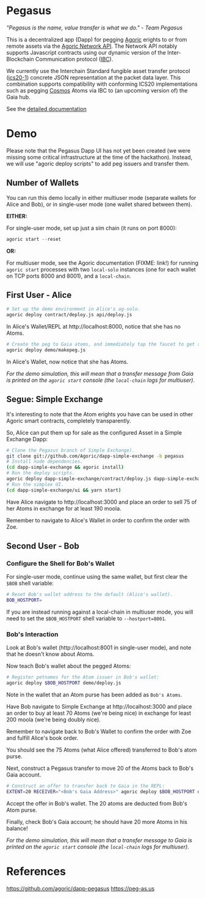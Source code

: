 # Pegasus

*"Pegasus is the name, value transfer is what we do." - Team Pegasus*

This is a decentralized app (Dapp) for pegging [Agoric](https://agoric.com) erights to or from remote assets via the [Agoric Network API](https://github.com/Agoric/agoric-sdk/blob/master/packages/SwingSet/docs/networking.md).  The Network API notably supports Javascript contracts using our dynamic version of the Inter-Blockchain Communication protocol ([IBC](https://cosmos.network/ibc)).

We currently use the Interchain Standard fungible asset transfer protocol ([ics20-1](https://github.com/cosmos/ics/tree/master/spec/ics-020-fungible-token-transfer)) concrete JSON representation at the packet data layer.  This combination supports compatibility with conforming ICS20 implementations such as pegging [Cosmos](https://cosmos.network) Atoms via IBC to (an upcoming version of) the Gaia hub.

See the [detailed documentation](https://docs.google.com/document/d/1m62GfGBxt0RhLx0x9qZJ907uEUsXYY4BRu-JsPhZ620/edit)

# Demo

Please note that the Pegasus Dapp UI has not yet been created (we were 
missing some critical infrastructure at the time of the hackathon).
Instead, we will use "agoric deploy scripts" to add peg issuers and transfer
them.

## Number of Wallets

You can run this demo locally in either multiuser mode (separate wallets for Alice and Bob), or in single-user mode (one wallet shared between them).

**EITHER:**

For single-user mode, set up just a sim chain (it runs on port 8000):
```js
agoric start --reset
```

**OR:**

For multiuser mode, see the Agoric documentation (FIXME: link!) for
running `agoric start` processes with two `local-solo` instances (one
for each wallet on TCP ports 8000 and 8001), and a `local-chain`.

## First User - Alice

```sh
# Set up the demo environment in Alice's ag-solo.
agoric deploy contract/deploy.js api/deploy.js
```

In Alice's Wallet/REPL at http://localhost:8000, notice that she has no Atoms.

```sh
# Create the peg to Gaia atoms, and immediately tap the faucet to get some.
agoric deploy demo/makepeg.js
```

In Alice's Wallet, now notice that she has Atoms.

*For the demo simulation, this will mean that a transfer message from Gaia is printed on the `agoric start` console (the `local-chain` logs for multiuser).*

## Segue: Simple Exchange

It's interesting to note that the Atom erights you have can be used in other Agoric smart contracts, completely transparently.

So, Alice can put them up for sale as the configured Asset in a Simple Exchange Dapp:

```sh
# Clone the Pegasus branch of Simple Exchange).
git clone git://github.com/Agoric/dapp-simple-exchange -b pegasus
# Install node dependencies.
(cd dapp-simple-exchange && agoric install)
# Run the deploy scripts.
agoric deploy dapp-simple-exchange/contract/deploy.js dapp-simple-exchange/api/deploy.js
# Run the simplex UI.
(cd dapp-simple-exchange/ui && yarn start)
```

Have Alice navigate to http://localhost:3000 and place an order to sell 75 of her Atoms in exchange for at least 190 moola.

Remember to navigate to Alice's Wallet in order to confirm the order with Zoe.

## Second User - Bob

### Configure the Shell for Bob's Wallet

For single-user mode, continue using the same wallet, but first clear the `$BOB` shell variable:

```sh
# Reset Bob's wallet address to the default (Alice's wallet).
BOB_HOSTPORT=
```

If you are instead running against a local-chain in multiuser mode, you will need to set the `$BOB_HOSTPORT` shell variable to `--hostport=8001`.

### Bob's Interaction

Look at Bob's wallet (http://localhost:8001 in single-user mode), and note that he doesn't know about Atoms.

Now teach Bob's wallet about the pegged Atoms:

```sh
# Register petnames for the Atom issuer in Bob's wallet:
agoric deploy $BOB_HOSTPORT demo/deploy.js
```

Note in the wallet that an Atom purse has been added as `Bob's Atoms`.

Have Bob navigate to Simple Exchange at http://localhost:3000 and place an order to buy at least 70 Atoms (we're being nice) in exchange for least 200 moola (we're being doubly nice).

Remember to navigate back to Bob's Wallet to confirm the order with Zoe and fulfill Alice's book order.

You should see the 75 Atoms (what Alice offered) transferred to Bob's atom purse.

Next, construct a Pegasus transfer to move 20 of the Atoms back to Bob's Gaia account.

```sh
# Construct an offer to transfer back to Gaia in the REPL:
EXTENT=20 RECEIVER="<Bob's Gaia Address>" agoric deploy $BOB_HOSTPORT demo/transfer.js
```

Accept the offer in Bob's wallet.  The 20 atoms are deducted from Bob's Atom purse.

Finally, check Bob's Gaia account; he should have 20 more Atoms in his balance!

*For the demo simulation, this will mean that a transfer message to Gaia is printed on the `agoric start` console (the `local-chain` logs for multiuser).*

# References

https://github.com/agoric/dapp-pegasus
https://peg-as.us
